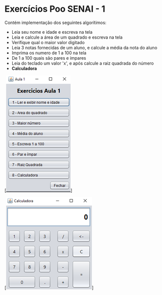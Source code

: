 # Exercícios Poo SENAI - 1

Contém implementação dos seguintes algorítimos: 

* Leia seu nome e idade e escreva na tela
* Leia e calcule a área de um quadrado e escreva na tela
* Verifique qual o maior valor digitado
* Leia 3 notas fornecidas de um aluno, e calcule a média da nota do aluno
* Imprima os numero de 1 a 100 na tela
* De 1 a 100 quais são pares e ímpares
* Leia do teclado um valor 'x', e após calcule a raiz quadrada do número
* **Calculadora**

[![GUI-Principal](https://github.com/MatheusLeffa/POO-Senai-Exercicios1/blob/main/img/GUI-Principal.png?raw=true)]

[![GUI-Calculadora](https://github.com/MatheusLeffa/POO-Senai-Exercicios1/blob/main/img/GUI-Calculadora.png?raw=true)]

